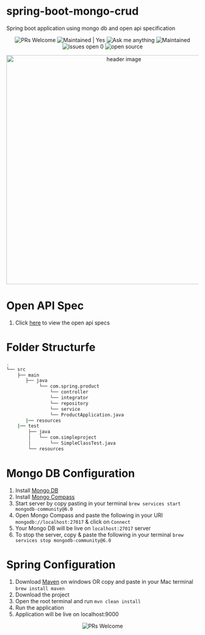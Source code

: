 # spring-boot-mongo-crud
Spring boot application using mongo db and open api specification
<p align="center">

<img alt="PRs Welcome" src="https://img.shields.io/badge/PRs-welcome-brightgreen.svg" />
<img alt="Maintained | Yes" src="https://img.shields.io/badge/Maintained%3F-yes-green.svg" />
<img alt="Ask me anything" src="https://img.shields.io/badge/Ask%20me-anything-1abc9c.svg" />
<img alt="Maintained" src="https://img.shields.io/pypi/l/ansicolortags.svg" />
<img alt="issues open 0" src="https://img.shields.io/github/issues/Naereen/StrapDown.js.svg" />
<img alt="open source" src="https://badges.frapsoft.com/os/v1/open-source.svg?v=103" />
</p>

<p align="center"><img src="https://miro.medium.com/v2/resize:fit:1172/1*Ycnld_XVz7GKsmRu8--LuQ.png" alt="header image" width="600px"></p>

# Open API Spec
1. Click [here](https://editor.swagger.io/?raw=https://raw.githubusercontent.com/path/to/file.yaml) to view the open api specs

# Folder Structurfe

```bash
.
└── src
    ├── main
       ├── java   
            └── com.spring.product
                └── controller
                └── integrator
                └── repository
                └── service
                └── ProductApplication.java
       |── resources
    |── test
        ├── java
        │   └── com.simpleproject
        │       └── SimpleClassTest.java
        └── resources
```

# Mongo DB Configuration

1. Install [Mongo DB](https://www.mongodb.com/docs/manual/installation/)
2. Install [Mongo Compass](https://www.mongodb.com/products/tools/compass)
3. Start server by copy pasting in your terminal `brew services start mongodb-community@6.0`
4. Open Mongo Compass and paste the following in your URI `mongodb://localhost:27017` & click on `Connect`
5. Your Mongo DB will be live on `localhost:27017` server
6. To stop the server, copy & paste the following in your terminal `brew services stop mongodb-community@6.0`

# Spring Configuration
1. Download [Maven](https://maven.apache.org/install.html) on windows OR copy and paste in your Mac terminal `brew install maven`
2. Download the project
3. Open the root terminal and run `mvn clean install`
4. Run the application
5. Application will be live on localhost:9000


<p align="center">
<img alt="PRs Welcome" src="https://forthebadge.com/images/badges/built-with-love.svg" />
</p>

